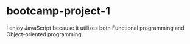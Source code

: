 # bootcamp-project-1

I enjoy JavaScript because it utilizes both Functional programming and Object-oriented programming.